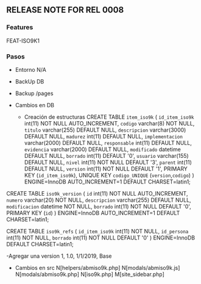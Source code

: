 ## RELEASE NOTE FOR REL 0008
### Features
FEAT-ISO9K1

### Pasos
- Entorno
    N/A
- BackUp DB                                                                     
- Backup /pages                                                                 
- Cambios en DB                                                                 

    - Creación de estructuras
CREATE TABLE `item_iso9k` (
  `id_item_iso9k` int(11) NOT NULL AUTO_INCREMENT,
  `codigo` varchar(8) NOT NULL,
  `titulo` varchar(255) DEFAULT NULL,
  `descripcion` varchar(3000) DEFAULT NULL,
  `madurez` int(11) DEFAULT NULL,
  `implementacion` varchar(2000) DEFAULT NULL,
  `responsable` int(11) DEFAULT NULL,
  `evidencia` varchar(2000) DEFAULT NULL,
  `modificado` datetime DEFAULT NULL,
  `borrado` int(11) DEFAULT '0',
  `usuario` varchar(155) DEFAULT NULL,
  `nivel` int(11) NOT NULL DEFAULT '3',
  `parent` int(11) DEFAULT NULL,
  `version` int(11) NOT NULL DEFAULT '1',
  PRIMARY KEY (`id_item_iso9k`),
  UNIQUE KEY `codigo_UNIQUE` (`version`,`codigo`)
) ENGINE=InnoDB AUTO_INCREMENT=1 DEFAULT CHARSET=latin1;

CREATE TABLE `iso9k_version` (
  `id` int(11) NOT NULL AUTO_INCREMENT,
  `numero` varchar(20) NOT NULL,
  `descripcion` varchar(255) DEFAULT NULL,
  `modificacion` datetime NOT NULL,
  `borrado` int(11) NOT NULL DEFAULT '0',
  PRIMARY KEY (`id`)
) ENGINE=InnoDB AUTO_INCREMENT=1 DEFAULT CHARSET=latin1;

CREATE TABLE `iso9k_refs` (
  `id_item_iso9k` int(11) NOT NULL,
  `id_persona` int(11) NOT NULL,
  `borrado` int(11) NOT NULL DEFAULT '0'
) ENGINE=InnoDB DEFAULT CHARSET=latin1;

-Agregar una version
1, 1.0, 1/1/2019, Base

- Cambios en src
    N[helpers/abmiso9k.php]
    N[modals/abmiso9k.js]
    N[modals/abmiso9k.php]
    N[iso9k.php]
    M[site_sidebar.php]                                    
